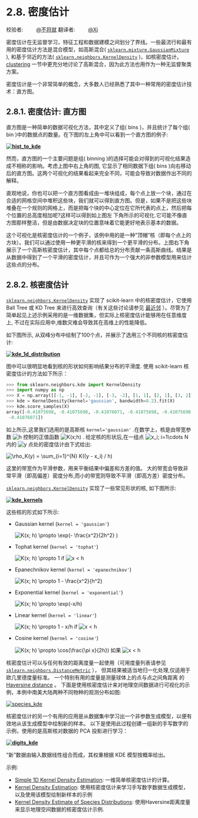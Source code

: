# 2.8\. 密度估计

校验者:
        [@不将就](https://github.com/apachecn/scikit-learn-doc-zh)
翻译者:
        [@Xi](https://github.com/apachecn/scikit-learn-doc-zh)

密度估计在无监督学习，特征工程和数据建模之间划分了界线。一些最流行和最有用的密度估计方法是混合模型，如高斯混合( [`sklearn.mixture.GaussianMixture`](https://scikit-learn.org/stable/modules/generated/sklearn.mixture.GaussianMixture.html#sklearn.mixture.GaussianMixture "sklearn.mixture.GaussianMixture") ), 和基于邻近的方法( [`sklearn.neighbors.KernelDensity`](https://scikit-learn.org/stable/modules/generated/sklearn.neighbors.KernelDensity.html#sklearn.neighbors.KernelDensity "sklearn.neighbors.KernelDensity") )，如核密度估计。 [clustering](clustering.html#clustering) 一节中更充分地讨论了高斯混合，因为此方法也用作为一种无监督聚类方案。

密度估计是一个非常简单的概念，大多数人已经熟悉了其中一种常用的密度估计技术：直方图。

## 2.8.1\. 密度估计: 直方图

直方图是一种简单的数据可视化方法，其中定义了组( bins )，并且统计了每个组( bin )中的数据点的数量。在下图的左上角中可以看到一个直方图的例子:

**[![hist_to_kde](img/10a8344b866fca53744b728ef788a668.jpg)](https://scikit-learn.org/stable/auto_examples/neighbors/plot_kde_1d.html)**

然而，直方图的一个主要问题是组( binning )的选择可能会对得到的可视化结果造成不相称的影响。考虑上图中右上角的图, 它显示了相同数据下组( bins )向右移动后的直方图。这两个可视化的结果看起来完全不同，可能会导致对数据作出不同的解释。

直观地说，你也可以把一个直方图看成由一堆块组成，每个点上放一个块，通过在合适的网格空间中堆积这些块，我们就可以得到直方图。但是，如果不是把这些块堆叠在一个规则的网格上，而是把每个块的中心定位在它所代表的点上，然后把每个位置的总高度相加呢?这样可以得到如上图左 下角所示的可视化.它可能不像直方图那样整洁，但是由数据决定块的位置意味着它能更好地表示基本的数据。

这个可视化是核密度估计的一个例子，该例中用的是一种”顶帽”核（即每个点上的方块）。我们可以通过使用一种更平滑的核来得到一个更平滑的分布。上图右下角展示了一个高斯核密度估计，其中每个点都给总的分布贡献一条高斯曲线。结果是从数据中得到了一个平滑的密度估计，并且可作为一个强大的非参数模型用来估计这些点的分布。

## 2.8.2\. 核密度估计

[`sklearn.neighbors.KernelDensity`](https://scikit-learn.org/stable/modules/generated/sklearn.neighbors.KernelDensity.html#sklearn.neighbors.KernelDensity "sklearn.neighbors.KernelDensity") 实现了 scikit-learn 中的核密度估计，它使用 Ball Tree 或 KD Tree 来进行高效查询（有关这些讨论请参见 [最近邻](neighbors.html#neighbors) ）。尽管为了简单起见上述示例采用的是一维数据集，但实际上核密度估计能够用在任意维度上, 不过在实际应用中,维数灾难会导致其在高维上的性能降低。

如下图所示, 从双峰分布中绘制了100个点，并展示了选用三个不同核的核密度估计:

**[![kde_1d_distribution](img/dda3ed622f104bd7e6abffbcb1691998.jpg)](https://scikit-learn.org/stable/auto_examples/neighbors/plot_kde_1d.html)**

图中可以很明显地看到核的形状如何影响结果分布的平滑度. 使用 scikit-learn 核密度估计的方法如下所示：

```py
>>> from sklearn.neighbors.kde import KernelDensity
>>> import numpy as np
>>> X = np.array([[-1, -1], [-2, -1], [-3, -2], [1, 1], [2, 1], [3, 2]])
>>> kde = KernelDensity(kernel='gaussian', bandwidth=0.2).fit(X)
>>> kde.score_samples(X)
array([-0.41075698, -0.41075698, -0.41076071, -0.41075698, -0.41075698,
 -0.41076071])

```

如上所示,这里我们选用的是高斯核 `kernel='gaussian'` .在数学上，核是由带宽参数 ![h](img/c5f49595b56010ad04fce358940848e5.jpg) 控制的正值函数 ![K(x;h)](img/3dae1c97513f643047c2e33ee90ca8b5.jpg) . 给定核的形状后,在一组点 ![x_i; i=1\cdots N](img/fae30a190cd9e5f5d06f534d956df5f5.jpg) 内的 ![y](img/0775c03fc710a24df297dedcec515aaf.jpg) 点处的密度估计由下式给出:

![\rho_K(y) = \sum_{i=1}^{N} K((y - x_i) / h)](img/8c8211edce4dbaeb44032f8d71a12135.jpg)

这里的带宽作为平滑参数，用来平衡结果中偏差和方差的值。 大的带宽会导致非常平滑（即高偏差）密度分布,而小的带宽则导致不平滑（即高方差）密度分布。

[`sklearn.neighbors.KernelDensity`](https://scikit-learn.org/stable/modules/generated/sklearn.neighbors.KernelDensity.html#sklearn.neighbors.KernelDensity "sklearn.neighbors.KernelDensity") 实现了一些常见形状的核, 如下图所示:

**[![kde_kernels](img/f1fc9ca63c663059f76c2af6729189d1.jpg)](https://scikit-learn.org/stable/auto_examples/neighbors/plot_kde_1d.html)**

这些核的形式如下所示:

*   Gaussian kernel (`kernel = 'gaussian'`)

    ![K(x; h) \propto \exp(- \frac{x^2}{2h^2} )](img/a960dd9452e5e5da7b211f6fdc120a0d.jpg)

*   Tophat kernel (`kernel = 'tophat'`)

    ![K(x; h) \propto 1](img/2a58cf81e4ccf9022d6033557d49aed5.jpg) if ![x &lt; h](img/7d1d547b1a46ad827caeb7f0e85b213d.jpg)

*   Epanechnikov kernel (`kernel = 'epanechnikov'`)

    ![K(x; h) \propto 1 - \frac{x^2}{h^2}](img/088266f72839f4195c9058dfd17d778b.jpg)

*   Exponential kernel (`kernel = 'exponential'`)

    ![K(x; h) \propto \exp(-x/h)](img/3944d32654b4bf939d248b496f950b10.jpg)

*   Linear kernel (`kernel = 'linear'`)

    ![K(x; h) \propto 1 - x/h](img/81da9e05103270be5e500ebc67cd1b45.jpg) if ![x &lt; h](img/7d1d547b1a46ad827caeb7f0e85b213d.jpg)

*   Cosine kernel (`kernel = 'cosine'`)

    ![K(x; h) \propto \cos(\frac{\pi x}{2h})](img/6b0371e0d33eebe00fe5ec3d59de5b43.jpg) 如果 ![x &lt; h](img/7d1d547b1a46ad827caeb7f0e85b213d.jpg)

核密度估计可以与任何有效的距离度量一起使用（可用度量列表请参见 [`sklearn.neighbors.DistanceMetric`](https://scikit-learn.org/stable/modules/generated/sklearn.neighbors.DistanceMetric.html#sklearn.neighbors.DistanceMetric "sklearn.neighbors.DistanceMetric") ）， 但其结果被适当地归一化处理,仅适用于欧几里德度量标准。 一个特别有用的度量是测量球体上的点与点之间角距离 的 [Haversine distance](https://en.wikipedia.org/wiki/Haversine_formula) 。 下面是使用核密度估计来对地理空间数据进行可视化的示例，本例中南美大陆两种不同物种的观测分布如图:

[![species_kde](img/97b3ab2cc18a43b00c07a1cf6e118798.jpg)](https://scikit-learn.org/stable/auto_examples/neighbors/plot_species_kde.html)

核密度估计的另一个有用的应用是从数据集中学习出一个非参数生成模型，以便有效地从该生成模型中绘制新的样本。 以下是使用此过程创建一组新的手写数字的示例，使用的是高斯核对数据的 PCA 投影进行学习：

**[![digits_kde](img/de6303ad5b9808c7ae8c64ddc632d893.jpg)](https://scikit-learn.org/stable/auto_examples/neighbors/plot_digits_kde_sampling.html)**

“新”数据由输入数据线性组合而成，其权重根据 KDE 模型按概率给出。

示例:

*   [Simple 1D Kernel Density Estimation](https://scikit-learn.org/stable/auto_examples/neighbors/plot_kde_1d.html#sphx-glr-auto-examples-neighbors-plot-kde-1d-py): 一维简单核密度估计的计算。
*   [Kernel Density Estimation](https://scikit-learn.org/stable/auto_examples/neighbors/plot_digits_kde_sampling.html#sphx-glr-auto-examples-neighbors-plot-digits-kde-sampling-py): 使用核密度估计来学习手写数字数据生成模型，以及使用该模型绘制新样本的示例
*   [Kernel Density Estimate of Species Distributions](https://scikit-learn.org/stable/auto_examples/neighbors/plot_species_kde.html#sphx-glr-auto-examples-neighbors-plot-species-kde-py): 使用Haversine距离度量来显示地理空间数据的核密度估计示例.
